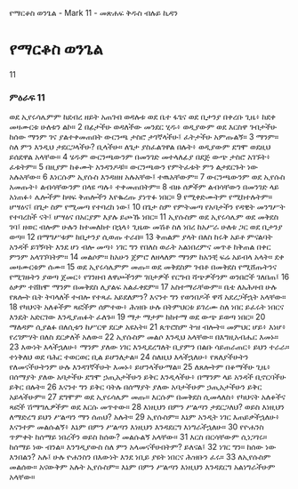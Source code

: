 ﻿
የማርቆስ ወንጌል - Mark 11 - መጽሐፍ ቅዱስ ብሉይ ኪዳን
# የማርቆስ ወንጌል
11
### ምዕራፍ 11
 ወደ ኢየሩሳሌምም ከደብረ ዘይት አጠገብ ወዳሉቱ ወደ ቤተ ፋጌና ወደ ቢታንያ በቀረቡ ጊዜ፥ ከደቀ መዛሙርቱ ሁለቱን ልኮ።
2  በፊታችሁ ወዳለችው መንደር ሂዱ፥ ወዲያውም ወደ እርስዋ ገብታችሁ ከሰው ማንም ገና ያልተቀመጠበት ውርንጫ ታስሮ ታገኛላችሁ፤ ፈትታችሁ አምጡልኝ።
3  ማንም። ስለ ምን እንዲህ ታደርጋላችሁ? ቢላችሁ። ለጌታ ያስፈልገዋል በሉት፥ ወዲያውም ደግሞ ወደዚህ ይሰደዋል አላቸው።
4  ሄዱም ውርንጫውንም በመንገድ መተላለፊያ በደጅ ውጭ ታስሮ አገኙት፥ ፈቱትም።
5  በዚያም ከቆሙት አንዳንዶቹ። ውርንጫውን የምትፈቱት ምን ልታደርጉት ነው አሉአቸው።
6  እነርሱም ኢየሱስ እንዳዘዘ አሉአቸው፤ ተዉአቸውም።
7  ውርንጫውንም ወደ ኢየሱስ አመጡት፥ ልብሳቸውንም በላዩ ጣሉ፥ ተቀመጠበትም።
8  ብዙ ሰዎችም ልብሳቸውን በመንገድ ላይ አነጠፉ፥ ሌሎችም ከዛፍ ቅጠሎችን እየቈረጡ ያነጥፉ ነበር።
9  የሚቀድሙትም የሚከተሉትም። ሆሣዕና፤ በጌታ ስም የሚመጣ የተባረከ ነው፤
10  በጌታ ስም የምትመጣ የአባታችን የዳዊት መንግሥት የተባረከች ናት፤ ሆሣዕና በአርያም እያሉ ይጮኹ ነበር።
11  ኢየሱስም ወደ ኢየሩሳሌም ወደ መቅደስ ገባ፤ ዘወር ብሎም ሁሉን ከተመለከተ በኋላ፥ ጊዜው መሽቶ ስለ ነበረ ከአሥራ ሁለቱ ጋር ወደ ቢታንያ ወጣ።
12  በማግሥቱም ከቢታንያ ሲወጡ ተራበ።
13  ቅጠልም ያላት በለስ ከሩቅ አይቶ ምናልባት አንዳች ይገኝባት እንደ ሆነ ብሎ መጣ፥ ነገር ግን የበለስ ወራት አልነበረምና መጥቶ ከቅጠል በቀር ምንም አላገኘባትም።
14  መልሶም። ከአሁን ጀምሮ ለዘላለም ማንም ከአንቺ ፍሬ አይብላ አላት። ደቀ መዛሙርቱም ሰሙ።
15  ወደ ኢየሩሳሌምም መጡ። ወደ መቅደስም ገብቶ በመቅደስ የሚሸጡትንና የሚገዙትን ያወጣ ጀመር፥ የገንዘብ ለዋጮችንም ገበታዎች የርግብ ሻጭዎችንም ወንበሮች ገለበጠ፤
16  ዕቃም ተሸክሞ ማንም በመቅደስ ሊያልፍ አልፈቀደም።
17  አስተማራቸውም። ቤቴ ለአሕዛብ ሁሉ የጸሎት ቤት ትባላለች ተብሎ የተጻፈ አይደለምን? እናንተ ግን የወንበዶች ዋሻ አደረጋችኋት አላቸው።
18  የካህናት አለቆችም ጻፎችም ሰምተው፥ ሕዝቡ ሁሉ በትምህርቱ ይገረሙ ስለ ነበር ይፈሩት ነበርና እንዴት አድርገው እንዲያጠፉት ፈለጉ።
19  ማታ ማታም ከከተማ ወደ ውጭ ይወጣ ነበር።
20  ማለዳም ሲያልፉ በለሲቱን ከሥርዋ ደርቃ አዩአት።
21  ጴጥሮስም ትዝ ብሎት። መምህር ሆይ፥ እነሆ፥ የረገምሃት በለስ ደርቃለች አለው።
22  ኢየሱስም መልሶ እንዲህ አላቸው። በእግዚአብሔር እመኑ።
23  እውነት እላችኋለሁ፥ ማንም ያለው ነገር እንዲደረግለት ቢያምን በልቡ ሳይጠራጠር፥ ይህን ተራራ። ተነቅለህ ወደ ባሕር ተወርወር ቢል ይሆንለታል።
24  ስለዚህ እላችኋለሁ፥ የጸለያችሁትን የለመናችሁትንም ሁሉ እንዳገኛችሁት እመኑ፥ ይሆንላችሁማል።
25  ለጸሎትም በቆማችሁ ጊዜ፥ በሰማያት ያለው አባታችሁ ደግሞ ኃጢአታችሁን ይቅር እንዲላችሁ፥ በማንም ላይ አንዳች ቢኖርባችሁ ይቅር በሉት።
26  እናንተ ግን ይቅር ባትሉ በሰማያት ያለው አባታችሁም ኃጢአታችሁን ይቅር አይላችሁም።
27  ደግሞም ወደ ኢየሩሳሌም መጡ። እርሱም በመቅደስ ሲመላለስ፥ የካህናት አለቆችና ጻፎች ሽማግሌዎችም ወደ እርሱ መጥተው።
28  እነዚህን በምን ሥልጣን ታደርጋለህ? ወይስ እነዚህን ለማድረግ ይህን ሥልጣን ማን ሰጠህ? አሉት።
29  ኢየሱስም። እኔም አንዲት ነገር እጠይቃችኋለሁ፥ እናንተም መልሱልኝ፥ እኔም በምን ሥልጣን እነዚህን እንዳደርግ እነግራችኋለሁ።
30  የዮሐንስ ጥምቀት ከሰማይ ነበረችን ወይስ ከሰው? መልሱልኝ አላቸው።
31  እርስ በርሳቸውም ሲነጋገሩ። ከሰማይ ነው ብንል። እንግዲያውስ ስለ ምን አላመናችሁበትም? ይለናል፤
32  ነገር ግን። ከሰው ነው እንበልን? አሉ፤ ሁሉ ዮሐንስን በእውነት እንደ ነቢይ ያዩት ነበርና ሕዝቡን ፈሩ።
33  ለኢየሱስም መልሰው። አናውቅም አሉት ኢየሱስም። እኔም በምን ሥልጣን እነዚህን እንዳደርግ አልነግራችሁም አላቸው።
